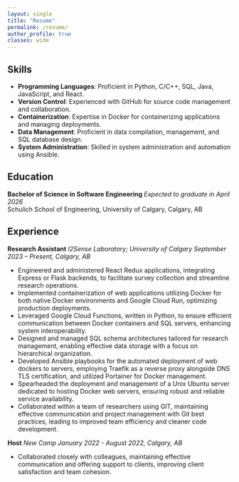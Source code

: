 ```yaml
---
layout: single
title: "Resume"
permalink: /resume/
author_profile: true
classes: wide
---
```


## Skills

- **Programming Languages**: Proficient in Python, C/C++, SQL, Java, JavaScript, and React.
- **Version Control**: Experienced with GitHub for source code management and collaboration.
- **Containerization**: Expertise in Docker for containerizing applications and managing deployments.
- **Data Management**: Proficient in data compilation, management, and SQL database design.
- **System Administration**: Skilled in system administration and automation using Ansible.

## Education

**Bachelor of Science in Software Engineering**     _Expected to graduate in April 2026_  
Schulich School of Engineering, University of Calgary, Calgary, AB

## Experience

**Research Assistant**
_I2Sense Laboratory; University of Calgary September 2023 – Present, Calgary, AB_

- Engineered and administered React Redux applications, integrating Express or Flask backends, to facilitate survey collection and streamline research operations.
- Implemented containerization of web applications utilizing Docker for both native Docker environments and Google Cloud Run, optimizing production deployments.
- Leveraged Google Cloud Functions, written in Python, to ensure efficient communication between Docker containers and SQL servers, enhancing system interoperability.
- Designed and managed SQL schema architectures tailored for research management, enabling effective data storage with a focus on hierarchical organization.
- Developed Ansible playbooks for the automated deployment of web dockers to servers, employing Traefik as a reverse proxy alongside DNS TLS certification, and utilized Portainer for Docker management.
- Spearheaded the deployment and management of a Unix Ubuntu server dedicated to hosting Docker web servers, ensuring robust and reliable service availability.
- Collaborated within a team of researchers using GIT, maintaining effective communication and project management with Git best practices, leading to improved team efficiency and cleaner code development.

**Host** _New Camp January 2022 - August 2022,  Calgary, AB_

- Collaborated closely with colleagues, maintaining effective communication and offering support to clients, improving client satisfaction and team cohesion.
